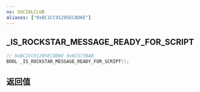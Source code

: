 ```yaml
---
ns: SOCIALCLUB
aliases: ["0xBC1CC91205EC8D6E"]
---
```

## _IS_ROCKSTAR_MESSAGE_READY_FOR_SCRIPT

```c
// 0xBC1CC91205EC8D6E 0x6C5738AB
BOOL _IS_ROCKSTAR_MESSAGE_READY_FOR_SCRIPT();
```


## 返回值
